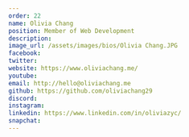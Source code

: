 ```yaml
---
order: 22
name: Olivia Chang
position: Member of Web Development
description: 
image_url: /assets/images/bios/Olivia Chang.JPG
facebook: 
twitter: 
website: https://www.oliviachang.me/
youtube: 
email: http://hello@oliviachang.me
github: https://github.com/oliviachang29
discord: 
instagram: 
linkedin: https://www.linkedin.com/in/oliviazyc/
snapchat: 
---
```

